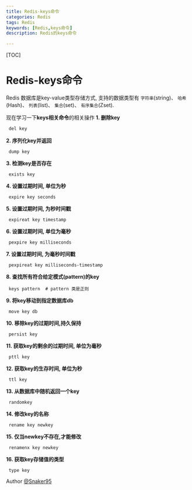 ```yaml
---
title: Redis-keys命令
categories: Redis   
tags: Redis
keywords: [Redis,keys命令]
description: Redis的keys命令

---
```


[TOC]

# Redis-keys命令
  Redis 数据库是key-value类型存储方式, 支持的数据类型有 `字符串`(string)、 `哈希`(Hash)、 `列表`(list)、 `集合`(set)、 `有序集合`(Zset). 

  现在学习一下**keys相关命令**的相关操作
**1. 删除key**
``` sh
 del key
```

**2. 序列化key并返回**
```
 dump key
```

**3. 检测key是否存在**
```
 exists key
```

**4. 设置过期时间, 单位为秒**
```
 expire key seconds
```

**5. 设置过期时间, 为秒时间戳**
```
 expireat key timestamp
```

**6. 设置过期时间, 单位为毫秒**
```
 pexpire key milliseconds
```

**7. 设置过期时间, 为毫秒时间戳**
```
 pexpireat key milliseconds-timestamp
```

**8. 查找所有符合给定模式(pattern)的key**
```
 keys pattern  # pattern 类是正则
```

**9. 将key移动到指定数据库db**
```
 move key db
```

**10. 移除key的过期时间,持久保持**
```
 persist key
```

**11. 获取key的剩余的过期时间, 单位为毫秒**
```
 pttl key
```

**12. 获取key的生存时间, 单位为秒**
```
 ttl key
```

**13. 从数据库中随机返回一个key**
```
 randomkey
```

**14. 修改key的名称**
```
 rename key newkey
```

**15. 仅当newkey不存在,才能修改**
```
 renamenx key newkey
```

**16. 获取key存储值的类型**
```
 type key
```

Author [@Snaker95][1]

[1]: http://www.sharedsea.com


